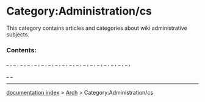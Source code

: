 # Category:Administration/cs
This category contains articles and categories about wiki administrative subjects.

### Contents:

_ , _ , _ , _ , _ , _ , _ , _ , _ , _ , _ , _ , _ , _ , _ , _ , _ , _ ,

_ _

---
[documentation index](../README.md) > [Arch](Category_Arch.md) > Category:Administration/cs
